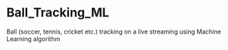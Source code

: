 # Ball_Tracking_ML
Ball (soccer, tennis, cricket etc.) tracking on a live streaming using Machine Learning algorithm
